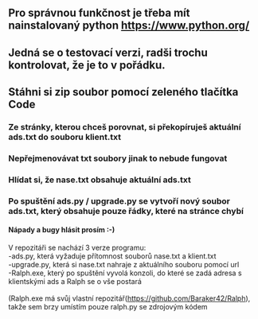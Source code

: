 ## Pro správnou funkčnost je třeba mít nainstalovaný python https://www.python.org/
## Jedná se o testovací verzi, radši trochu kontrolovat, že je to v pořádku. 
## Stáhni si zip soubor pomocí zeleného tlačítka Code
### Ze stránky, kterou chceš porovnat, si překopíruješ aktuální ads.txt do souboru klient.txt
### Nepřejmenovávat txt soubory jinak to nebude fungovat
### Hlídat si, že nase.txt obsahuje aktuální ads.txt
### Po spuštění ads.py / upgrade.py se vytvoří nový soubor ads.txt, který obsahuje pouze řádky, které na stránce chybí
#### Nápady a bugy hlásit prosím :-)

V repozitáři se nachází 3 verze programu:<br>
  -ads.py, která vyžaduje přítomnost souborů nase.txt a klient.txt<br>
  -upgrade.py, která si nase.txt nahraje z aktuálního souboru pomocí url<br>
  -Ralph.exe, který po spuštění vyvolá konzoli, do které se zadá adresa s klientskými ads a Ralph se o vše postará<br>
  <br>
  (Ralph.exe má svůj vlastní repozitář(https://github.com/Baraker42/Ralph), takže sem brzy umístím pouze ralph.py se zdrojovým kódem<br>
